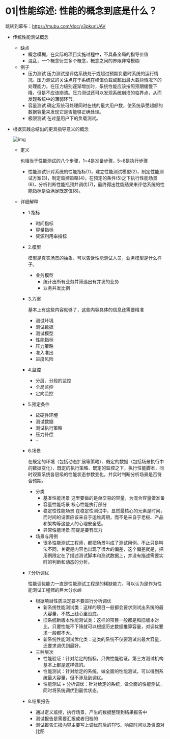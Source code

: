 # 01|性能综述: 性能的概念到底是什么？

跳转到幕布：https://mubu.com/doc/y3pkuriUAV

- 传统性能测试概念

  - 缺点
    - 概念模糊，在实际的项目实施过程中，不具备全局的指导价值
    - 混乱，一个概念衍生多个概念，概念之间的界限非常模糊
  - 例子
    - 压力测试
      压力测试是评估系统处于或超过预期负载时系统的运行情况。压力测试的关注点在于系统在峰值负载或超出最大载荷情况下的处理能力。在压力级别逐渐增加时，系统性能应该按照预期缓慢下降，但是不应该崩溃。压力测试还可以发现系统崩溃的临界点，从而发现系统中的薄弱环节。
    - 容量测试
      确定系统可处理同时在线的最大用户数，使系统承受超额的数据容量来发现它是否能够正确处理。
    - 极限测试
      在过量用户下的负载测试。​​​

- 根据实践总结出的更具指导意义的概念

  ![img](https://img.mubu.com/document_image/89bcc86b-45c6-4f32-b1d7-d53551f6f9b6-5320625.jpg)

  - 定义

    也相当于性能测试的八个步骤，1~4是准备步骤，5~8是执行步骤

    - 性能测试针对系统的性能指标(1)，建立性能测试模型(2)，制定性能测试方案(3)，制定监控策略(4)，在预定的条件(5)之下执行性能场景(6)，分析判断性能瓶颈并调优(7)，最终得出性能结果来评估系统的性能指标是否满足既定值(8)。

  - 详细解释

    - 1.指标

      - 时间指标
      - 容量指标
      - 资源利用率指标

    - 2.模型

      模型是真实场景的抽象，可以告诉性能测试人员，业务模型是什么样子。

      - 业务模型
        - 统计出所有业务并筛选出有并发的业务
        - 业务并发比例

    - 3.方案

      基本上有这些内容就够了，这些内容具体的信息还需要精准

      - 测试环境
      - 测试数据
      - 测试模型
      - 性能指标
      - 压力策略
      - 准入准出
      - 进度风险

    - 4.监控

      - 分层、分段的监控
      - 全局监控
      - 定向监控

    - 5.预定条件

      - 软硬件环境
      - 测试数据
      - 测试执行策略
      - 压力补偿
      - ···

    - 6.场景

      在既定的环境（包括动态扩展等策略）、既定的数据（包括场景执行中的数据变化）、既定的执行策略、既定的监控之下，执行性能脚本，同时观察系统各层级的性能状态参数变化，并实时判断分析场景是否符合预期。

      - 分类
        - 基准性能场景
          这里要做的是单交易的容量，为混合容量做准备
        - 容量性能场景
          核心性能执行部分
        - 稳定性性能场景
          在稳定性测试中，显然最核心的元素是时间，而时间的设置应该来自于运维周期，而不是来自于老板、产品和架构等这些人的心理安全感。
        - 异常性能场景
          前提是要有压力
      - 场景与用例
        - 很多性能测试工程师，都把场景叫成了测试用例。不止只是叫法不同，关键是内容也出现了很大的偏差，这个偏差就是，把用例限定在了描述测试脚本和测试数据上，并没有描述需要实时的判断和动态的分析。

    - 7.分析调优

      性能调优能力一直是性能测试工程是的稀缺能力，可以认为是作为性能测试工程师的巨大分水岭

      - 根据项目性质决定要不要进行分析调优
        - 新系统性能测试类：这样的项目一般都会要求测试出系统的最大容量，不然上线心里没底。
        - 旧系统新版本性能测试类：这样的项目一般都是和旧版本对比，只要性能不下降就可以根据历史数据推算容量，对调优要求一般都不大。
        - 新系统性能测试优化类：这类的系统不仅要测试出最大容量，还要求调优到最好。
      - 三种层次
        - 性能验证：针对给定的指标，只做性能验证。第三方测试机构基本上都是这样做的。
        - 性能测试：针对给定的系统，做全面的性能测试，可以得到系统最大容量，但不涉及到调优。
        - 性能测试 + 分析调优：针对给定的系统，做全面的性能测试，同时将系统调优到最优状态。

    - 8.结果报告

      - 通过定义监控，执行场景，产生的数据整理到结果报告中
      - 测试报告是需要汇报或者归档的
      - 测试报告汇报内容主要写上调优前后的TPS、响应时间以及资源对比图